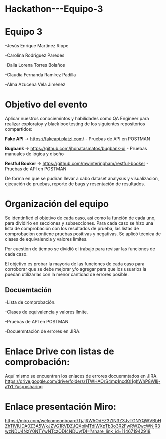 # Hackathon---Equipo-3

# Equipo 3
  -Jesús Enrique Martínez Rippe
  
  -Carolina Rodriguez Paredes
  
  -Dalia Lorena Torres Bolaños 
 
  -Claudia Fernanda Ramírez Padilla
 
  -Alma Azucena Vela Jiménez

# Objetivo del evento
Aplicar nuestros conociemintos y habilidades como QA Engineer para realizar exploratoy y black box testing de los siguientes repositorios compartidos:

**Fake API** → https://fakeapi.platzi.com/ - Pruebas de API en POSTMAN

**Bugbank →** https://github.com/jhonatasmatos/bugbank-ui - Pruebas manuales de lógica y diseño

**Restful Booker →** https://github.com/mwinteringham/restful-booker - Pruebas de API en POSTMAN

De forma en que se pudiran llevar a cabo dataset analysus y visualización, ejecución de pruebas, reporte de bugs y resentación de resultados.

# Organización del equipo
Se identinficó el objetivo de cada caso, así como la función de cada uno, para dividirlo en secciones y subsecciones.
Para cada caso se hizo una lista de comprobación con los resultados de prueba, las listas de comprobación contiene pruebas positivas y negativas.
Se aplicó técnica de clases de equivalencia y valores límites.

Por cuestion de tiempo se dividió el trabajo para revisar las funciones de cada caso.

El objetivo es probar la mayoría de las funciones de cada caso para corroborar que se debe mejorar y/o agregar para que los usuarios la puedan utilizarlas con la menor cantidad de errores posible.

## Docuemtación

-Lista de comprobación.

-Clases de equivalencia y valores límite.

-Pruebas de API en POSTMAN.

-Docuemntación de errores en JIRA.



# Enlace Drive con listas de comprobación:
Aquí mismo se encuentran los enlaces de errores docuemntados en JIRA.
https://drive.google.com/drive/folders/1TWHAOrS4mp1ncdOI1ghWhP8WlIj-a1YL?usp=sharing

# Enlace presentación Miro:
https://miro.com/welcomeonboard/TjJjRW5OdEZ3ZlN3Z3JvTGNYQWVBbHZhTlVIUDA0Z3A5WkJZVG1RVDZJQXpiMTdiWXpTb3o3R2FwRWZwcWNjR3wzNDU4NzY0NTYwNTczODI4NDUyfDI=?share_link_id=114671942918


